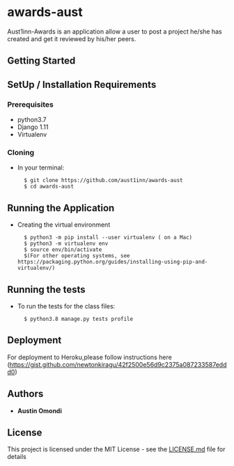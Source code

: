 # awards-aust
Aust1inn-Awards is an application allow a user to post a project he/she has created and get it reviewed by his/her peers.

## Getting Started

## SetUp / Installation Requirements

### Prerequisites

* python3.7
* Django 1.11
* Virtualenv


### Cloning

* In your terminal:
        
        $ git clone https://github.com/aust1inn/awards-aust
        $ cd awards-aust


## Running the Application
* Creating the virtual environment

        $ python3 -m pip install --user virtualenv ( on a Mac)
        $ python3 -m virtualenv env
        $ source env/bin/activate
        $(For other operating systems, see https://packaging.python.org/guides/installing-using-pip-and-virtualenv/)


## Running the tests

* To run the tests for the class files:

        $ python3.8 manage.py tests profile


## Deployment

For deployment to Heroku,please follow instructions here (https://gist.github.com/newtonkiragu/42f2500e56d9c2375a087233587eddd0)


## Authors

* **Austin Omondi** 

## License

This project is licensed under the MIT License - see the [LICENSE.md](LICENSE.md) file for details

